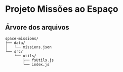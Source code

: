 # Projeto Missões ao Espaço

## Árvore dos arquivos

```
space-missions/
├── data/
│   └── missions.json
└── src/
    └── utils/
        ├── fsUtils.js
        └── index.js
```
